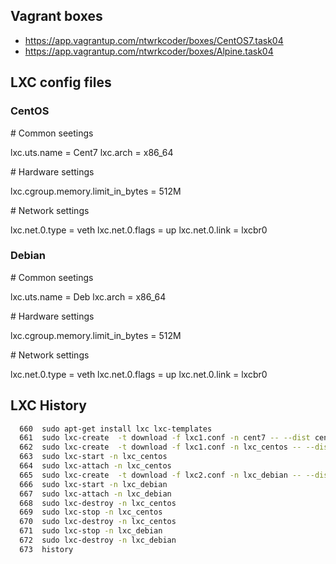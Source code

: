 ## Vagrant boxes
* <https://app.vagrantup.com/ntwrkcoder/boxes/CentOS7.task04>
* <https://app.vagrantup.com/ntwrkcoder/boxes/Alpine.task04>

## LXC config files

### CentOS

\# Common seetings

lxc.uts.name = Cent7
lxc.arch = x86_64

\# Hardware settings

lxc.cgroup.memory.limit_in_bytes = 512M

\# Network settings

lxc.net.0.type = veth
lxc.net.0.flags = up
lxc.net.0.link = lxcbr0

### Debian

\# Common seetings

lxc.uts.name = Deb
lxc.arch = x86_64

\# Hardware settings

lxc.cgroup.memory.limit_in_bytes = 512M

\# Network settings

lxc.net.0.type = veth
lxc.net.0.flags = up
lxc.net.0.link = lxcbr0

## LXC History

```bash
  660  sudo apt-get install lxc lxc-templates
  661  sudo lxc-create  -t download -f lxc1.conf -n cent7 -- --dist centos --release 7 --arch amd64
  662  sudo lxc-create  -t download -f lxc1.conf -n lxc_centos -- --dist centos --release 7 --arch amd64
  663  sudo lxc-start -n lxc_centos
  664  sudo lxc-attach -n lxc_centos
  665  sudo lxc-create  -t download -f lxc2.conf -n lxc_debian -- --dist debian --release buster --arch amd64
  666  sudo lxc-start -n lxc_debian
  667  sudo lxc-attach -n lxc_debian
  668  sudo lxc-destroy -n lxc_centos
  669  sudo lxc-stop -n lxc_centos
  670  sudo lxc-destroy -n lxc_centos
  671  sudo lxc-stop -n lxc_debian
  672  sudo lxc-destroy -n lxc_debian
  673  history
```
